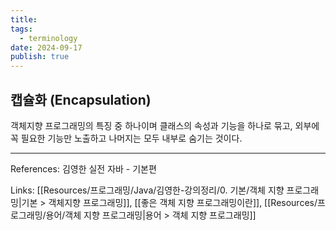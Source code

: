 ```yaml
---
title: 
tags:
  - terminology
date: 2024-09-17
publish: true
---
```

## 캡슐화 (Encapsulation)
객체지향 프로그래밍의 특징 중 하나이며 클래스의 속성과 기능을 하나로 묶고, 외부에 꼭 필요한 기능만 노출하고 나머지는 모두 내부로 숨기는 것이다.

---
References: 김영한 실전 자바 - 기본편

Links: [[Resources/프로그래밍/Java/김영한-강의정리/0. 기본/객체 지향 프로그래밍|기본 > 객체지향 프로그래밍]], [[좋은 객체 지향 프로그래밍이란]], [[Resources/프로그래밍/용어/객체 지향 프로그래밍|용어 > 객체 지향 프로그래밍]]